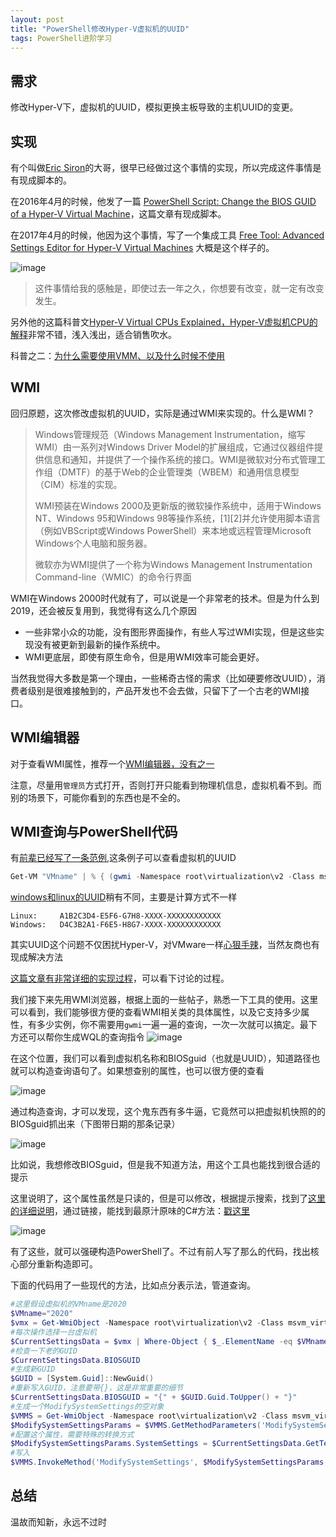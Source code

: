 ```yaml
---
layout: post
title: "PowerShell修改Hyper-V虚拟机的UUID"
tags: PowerShell进阶学习
---
```

## 需求
修改Hyper-V下，虚拟机的UUID，模拟更换主板导致的主机UUID的变更。

## 实现
有个叫做[Eric Siron](https://www.altaro.com/hyper-v/author/eric-siron/)的大哥，很早已经做过这个事情的实现，所以完成这件事情是有现成脚本的。

在2016年4月的时候，他发了一篇   [PowerShell Script: Change the BIOS GUID of a Hyper-V Virtual Machine](https://www.altaro.com/hyper-v/free-powershell-script-change-bios-guid-hyper-v-virtual-machine/)，这篇文章有现成脚本。

在2017年4月的时候，他因为这个事情，写了一个集成工具
[Free Tool: Advanced Settings Editor for Hyper-V Virtual Machines](https://www.altaro.com/hyper-v/free-tool-advanced-settings-editor-hyper-v-virtual-machines/)
大概是这个样子的。

![image](http://ny9s.com/picupdate/20200103094658.png)
 
> 这件事情给我的感触是，即使过去一年之久，你想要有改变，就一定有改变发生。

另外他的这篇科普文[Hyper-V Virtual CPUs Explained，Hyper-V虚拟机CPU的解释](https://www.altaro.com/hyper-v/hyper-v-virtual-cpus-explained/)非常不错，浅入浅出，适合销售吹水。

科普之二：[为什么需要使用VMM、以及什么时候不使用](https://www.altaro.com/hyper-v/scvmm/)

## WMI
回归原题，这次修改虚拟机的UUID，实际是通过WMI来实现的。什么是WMI？
> Windows管理规范（Windows Management Instrumentation，缩写WMI）由一系列对Windows Driver Model的扩展组成，它通过仪器组件提供信息和通知，并提供了一个操作系统的接口。WMI是微软对分布式管理工作组（DMTF）的基于Web的企业管理类（WBEM）和通用信息模型（CIM）标准的实现。
> 
> WMI预装在Windows 2000及更新版的微软操作系统中，适用于Windows NT、Windows 95和Windows 98等操作系统，[1][2]并允许使用脚本语言（例如VBScript或Windows PowerShell）来本地或远程管理Microsoft Windows个人电脑和服务器。
> 
> 微软亦为WMI提供了一个称为Windows Management Instrumentation Command-line（WMIC）的命令行界面

WMI在Windows 2000时代就有了，可以说是一个非常老的技术。但是为什么到2019，还会被反复用到，我觉得有这么几个原因
- 一些非常小众的功能，没有图形界面操作，有些人写过WMI实现，但是这些实现没有被更新到最新的操作系统中。
- WMI更底层，即使有原生命令，但是用WMI效率可能会更好。

当然我觉得大多数是第一个理由，一些稀奇古怪的需求（比如硬要修改UUID），消费者级别是很难接触到的，产品开发也不会去做，只留下了一个古老的WMI接口。



## WMI编辑器

对于查看WMI属性，推荐一个[WMI编辑器，没有之一](https://github.com/vinaypamnani/wmie2/releases)

注意，尽量用```管理员```方式打开，否则打开只能看到物理机信息，虚拟机看不到。而别的场景下，可能你看到的东西也是不全的。

## WMI查询与PowerShell代码


有[前辈已经写了一条范例](https://social.technet.microsoft.com/Forums/Windows/en-US/0099b1d9-60b2-497d-b23d-94023393f1c0/hyperv-server-2016-vm-uuid-all-zeros-need-to-change-uuid?forum=winserverhyperv),这条例子可以查看虚拟机的UUID

```powershell
Get-VM "VMname" | % { (gwmi -Namespace root\virtualization\v2 -Class msvm_computersystem -Filter ('ElementName="{0}"' -f $_.Name)).GetRelated('msvm_virtualsystemsettingdata') | select BIOSGUID }
```
[windows和linux的UUID](http://monox.mono-software.com/blog/post/Mono/142/Setting-hardware-UUID-in-Hyper-V-and-ProxMox/)稍有不同，主要是计算方式不一样
```
Linux:     A1B2C3D4-E5F6-G7H8-XXXX-XXXXXXXXXXXX
Windows:   D4C3B2A1-F6E5-H8G7-XXXX-XXXXXXXXXXXX
```
其实UUID这个问题不仅困扰Hyper-V，对VMware一样[心狠手辣](https://kb.vmware.com/s/article/1002403)，当然友商也有现成解决方法

[ 这篇文章有非常详细的实现过程](https://social.technet.microsoft.com/Forums/windows/en-US/6f2c6f0f-4e80-44d0-b47a-ce3cbb47c211/cloned-vms-with-identical-bios-guids?forum=winserverhyperv)，可以看下讨论的过程。


我们接下来先用WMI浏览器，根据上面的一些帖子，熟悉一下工具的使用。这里可以看到，我们能够很方便的查看WMI相关类的具体属性，以及它支持多少属性，有多少实例，你不需要用```gwmi```一遍一遍的查询，一次一次就可以搞定。最下方还可以帮你生成WQL的查询指令
![image](http://ny9s.com/picupdate/20200103001018.png)

在这个位置，我们可以看到虚拟机名称和BIOSguid（也就是UUID），知道路径也就可以构造查询语句了。如果想查别的属性，也可以很方便的查看

![image](http://ny9s.com/picupdate/20200103001611.png)
 
 通过构造查询，才可以发现，这个鬼东西有多牛逼，它竟然可以把虚拟机快照的的BIOSguid抓出来（下图带日期的那条记录）
 
 ![image](http://ny9s.com/picupdate/20200103002023.png)
 
比如说，我想修改BIOSguid，但是我不知道方法，用这个工具也能找到很合适的提示

这里说明了，这个属性虽然是只读的，但是可以修改，根据提示搜索，找到了[这里的详细说明](https://docs.microsoft.com/en-us/previous-versions/windows/desktop/virtual/msvm-virtualsystemsettingdata)，通过链接，能找到最原汁原味的C#方法：[戳这里](https://docs.microsoft.com/zh-cn/previous-versions/windows/desktop/virtual/modifyvirtualsystem-msvm-virtualsystemmanagementservice?redirectedfrom=MSDN)
 
![image](http://ny9s.com/picupdate/20200103004636.png)

有了这些，就可以强硬构造PowerShell了。不过有前人写了那么的代码，找出核心部分重新构造即可。

下面的代码用了一些现代的方法，比如点分表示法，管道查询。
 
 ```powershell
#这里假设虚拟机的VMname是2020
$VMname="2020"
$vmx = Get-WmiObject -Namespace root\virtualization\v2 -Class msvm_virtualsystemsettingdata 
#每次操作选择一台虚拟机
$CurrentSettingsData = $vmx | Where-Object { $_.ElementName -eq $VMname }
#检查一下老的GUID
$CurrentSettingsData.BIOSGUID
#生成新GUID
$GUID = [System.Guid]::NewGuid()
#重新写入GUID，注意要带{}，这是非常重要的细节
$CurrentSettingsData.BIOSGUID = "{" + $GUID.Guid.ToUpper() + "}" 
#生成一个ModifySystemSettings的空对象
$VMMS = Get-WmiObject -Namespace root\virtualization\v2 -Class msvm_virtualsystemmanagementservice
$ModifySystemSettingsParams = $VMMS.GetMethodParameters('ModifySystemSettings')
#配置这个属性，需要特殊的转换方式
$ModifySystemSettingsParams.SystemSettings = $CurrentSettingsData.GetText([System.Management.TextFormat]::CimDtd20)
#写入
$VMMS.InvokeMethod('ModifySystemSettings', $ModifySystemSettingsParams, $null)
 
 ```
 
## 总结
 
 温故而知新，永远不过时
 
 
 
